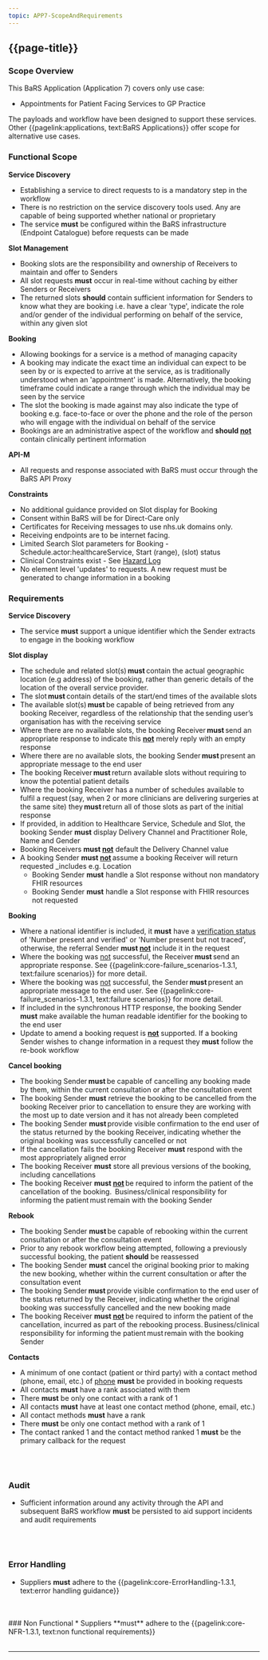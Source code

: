 ```yaml
---
topic: APP7-ScopeAndRequirements
---
```


## {{page-title}}

### Scope Overview
This BaRS Application (Application 7) covers only use case:
* Appointments for Patient Facing Services to GP Practice

The payloads and workflow have been designed to support these services. Other {{pagelink:applications, text:BaRS Applications}} offer scope for alternative use cases.

### Functional Scope
**Service Discovery**
* Establishing a service to direct requests to is a mandatory step in the workflow
* There is no restriction on the service discovery tools used. Any are capable of being supported whether national or proprietary
* The service **must** be configured within the BaRS infrastructure (Endpoint Catalogue) before requests can be made 

**Slot Management**
* Booking slots are the responsibility and ownership of Receivers to maintain and offer to Senders
* All slot requests **must** occur in real-time without caching by either Senders or Receivers
* The returned slots **should** contain sufficient information for Senders to know what they are booking i.e. have a clear 'type', indicate the role and/or gender of the individual performing on behalf of the service, within any given slot

**Booking**
* Allowing bookings for a service is a method of managing capacity 
* A booking may indicate the exact time an individual can expect to be seen by or is expected to arrive at the service, as is traditionally understood when an 'appointment' is made. Alternatively, the booking timeframe could indicate a range through which the individual may be seen by the service
* The slot the booking is made against may also indicate the type of booking e.g. face-to-face or over the phone and the role of the person who will engage with the individual on behalf of the service
* Bookings are an administrative aspect of the workflow and **should <ins>not</ins>** contain clinically pertinent information

**API-M**
* All requests and response associated with BaRS must occur through the BaRS API Proxy

**Constraints**

* No additional guidance provided on Slot display for Booking 
* Consent within BaRS will be for Direct-Care only 
* Certificates for Receiving messages to use nhs.uk domains only.
* Receiving endpoints are to be internet facing.
* Limited Search Slot parameters for Booking - Schedule.actor:healthcareService, Start (range), (slot) status
* Clinical Constraints exist - See [Hazard Log](https://digital.nhs.uk/developer/api-catalogue/booking-and-referral-fhir/onboarding-support-information#downloads)
* No element level 'updates' to requests. A new request must be generated to change information in a booking

### Requirements

**Service Discovery** 
* The service **must** support a unique identifier which the Sender extracts to engage in the booking workflow

**Slot display** 
* The schedule and related slot(s) **must** contain the actual geographic location (e.g address) of the booking, rather than generic details of the location of the overall service provider.
* The slot **must** contain details of the start/end times of the available slots
* The available slot(s) **must** be capable of being retrieved from any booking Receiver, regardless of the relationship that the sending user’s organisation has with the receiving service 
* Where there are no available slots, the booking Receiver **must** send an appropriate response to indicate this **<ins>not</ins>** merely reply with an empty response
* Where there are no available slots, the booking Sender **must** present an appropriate message to the end user
* The booking Receiver **must** return available slots without requiring to know the potential patient details
* Where the booking Receiver has a number of schedules available to fulfil a request (say, when 2 or more clinicians are delivering surgeries at the same site) they **must** return all of those slots as part of the initial response
* If provided, in addition to Healthcare Service, Schedule and Slot, the booking Sender **must** display Delivery Channel and Practitioner Role, Name and Gender
* Booking Receivers **must <ins>not</ins>** default the Delivery Channel value
* A booking Sender **must <ins>not</ins>** assume a booking Receiver will return requested \_includes e.g. Location
  * Booking Sender **must** handle a Slot response without non mandatory FHIR resources 
  * Booking Sender **must** handle a Slot response with FHIR resources not requested

**Booking** 
* Where a national identifier is included, it **must** have a [verification status](https://simplifier.net/hl7fhirukcorer4/valueset-ukcore-nhsnumberverificationstatus) of 'Number present and verified' or 'Number present but not traced', otherwise, the referral Sender **must <ins>not</ins>** include it in the request
* Where the booking was <ins>not</ins> successful, the Receiver **must** send an appropriate response. See {{pagelink:core-failure_scenarios-1.3.1, text:failure scenarios}} for more detail.
* Where the booking was <ins>not</ins> successful, the Sender **must** present an appropriate message to the end user. See {{pagelink:core-failure_scenarios-1.3.1, text:failure scenarios}} for more detail.
* If included in the synchronous HTTP response, the booking Sender **must** make available the human readable identifier for the booking to the end user
* Update to amend a booking request is **<ins>not</ins>** supported. If a booking Sender wishes to change information in a request they **must** follow the re-book workflow

**Cancel booking** 
*	The booking Sender **must** be capable of cancelling any booking made by them, within the current consultation or after the consultation event
*	The booking Sender **must** retrieve the booking to be cancelled from the booking Receiver prior to cancellation to ensure they are working with the most up to date version and it has not already been completed
*	The booking Sender **must** provide visible confirmation to the end user of the status returned by the booking Receiver, indicating whether the original booking was successfully cancelled or not
*	If the cancellation fails the booking Receiver **must** respond with the most appropriately aligned error 
*	The booking Receiver **must** store all previous versions of the booking, including cancellations
*	The booking Receiver **must <ins>not</ins>** be required to inform the patient of the cancellation of the booking.  Business/clinical responsibility for informing the patient must remain with the booking Sender

**Rebook** 
*	The booking Sender **must** be capable of rebooking within the current consultation or after the consultation event
*	Prior to any rebook workflow being attempted, following a previously successful booking, the patient **should** be reassessed 
*	The booking Sender **must** cancel the original booking prior to making the new booking, whether within the current consultation or after the consultation event
*	The booking Sender **must** provide visible confirmation to the end user of the status returned by the Receiver, indicating whether the original booking was successfully cancelled and the new booking made 
*	The booking Receiver **must <ins>not</ins>** be required to inform the patient of the cancellation, incurred as part of the rebooking process. Business/clinical responsibility for informing the patient must remain with the booking Sender

**Contacts** 
* A minimum of one contact (patient or third party) with a contact method (phone, email, etc.) of <ins>phone</ins> **must** be provided in booking requests
* All contacts **must** have a rank associated with them
* There **must** be only one contact with a rank of 1
* All contacts **must** have at least one contact method (phone, email, etc.)
* All contact methods **must** have a rank
* There **must** be only one contact method with a rank of 1
* The contact ranked 1 and the contact method ranked 1 **must** be the primary callback for the request

<br>
<br>

### Audit

* Sufficient information around any activity through the API and subsequent BaRS workflow **must** be persisted to aid support incidents and audit requirements
<br>
<br>

### Error Handling 
* Suppliers **must** adhere to the {{pagelink:core-ErrorHandling-1.3.1, text:error handling guidance}} 
<br>
<br>
### Non Functional 
* Suppliers **must** adhere to the {{pagelink:core-NFR-1.3.1, text:non functional requirements}}

<br>
<br>
<hr>
